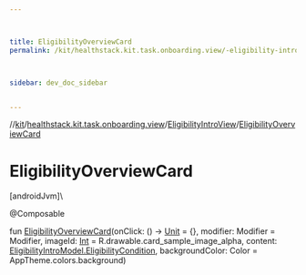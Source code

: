 ```yaml
---



title: EligibilityOverviewCard
permalink: /kit/healthstack.kit.task.onboarding.view/-eligibility-intro-view/-eligibility-overview-card.html



sidebar: dev_doc_sidebar


---
```




//[kit](/kit.html)/[healthstack.kit.task.onboarding.view](../index.html)/[EligibilityIntroView](index.html)/[EligibilityOverviewCard](-eligibility-overview-card.html)



# EligibilityOverviewCard



[androidJvm]\




@Composable



fun [EligibilityOverviewCard](-eligibility-overview-card.html)(onClick: () -&gt; [Unit](https://kotlinlang.org/api/latest/jvm/stdlib/kotlin/-unit/index.html) = {}, modifier: Modifier = Modifier, imageId: [Int](https://kotlinlang.org/api/latest/jvm/stdlib/kotlin/-int/index.html) = R.drawable.card_sample_image_alpha, content: [EligibilityIntroModel.EligibilityCondition](../../healthstack.kit.task.onboarding.model/-eligibility-intro-model/-eligibility-condition/index.html), backgroundColor: Color = AppTheme.colors.background)






